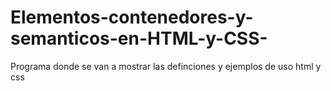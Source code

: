 # Elementos-contenedores-y-semanticos-en-HTML-y-CSS-
Programa donde se van a mostrar las definciones y ejemplos de uso html y css
